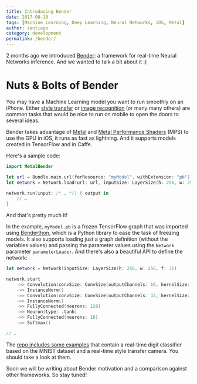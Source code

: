 ```yaml
---
title: Introducing Bender
date: 2017-08-10
tags: [Machine Learning, Deep Learning, Neural Networks, iOS, Metal]
author: santiago
category: development
permalink: /bender/
---
```


2 months ago we introduced [Bender]: a framework for real-time Neural Networks inference. And we wanted to talk a bit about it :)

# Nuts & Bolts of Bender

You may have a Machine Learning model you want to run smoothly on an iPhone. Either [style transfer](http://genekogan.com/works/style-transfer/) or [image recognition](https://www.tensorflow.org/tutorials/image_recognition) (or many many others) are common tasks that would be nice to run on mobile to open the doors to several ideas.

Bender takes advantage of [Metal] and [Metal Performance Shaders] (MPS) to use the GPU in iOS, it runs as fast as lightning. And it supports models created in TensorFlow and in Caffe.

Here's a sample code:

```swift
import MetalBender

let url = Bundle.main.url(forResource: "myModel", withExtension: "pb")! // A TensorFlow model.
let network = Network.load(url: url, inputSize: LayerSize(h: 256, w: 256, f: 3))

network.run(input: /* … */) { output in
    // …
}
```

And that's pretty much it!

In the example, `myModel.pb` is a frozen TensorFlow graph that was imported using [Benderthon], which is a Python library to ease the task of freezing models. It also supports loading just a graph definition (without the variables values) and passing the parameter values using the `Network` parameter `parameterLoader`. And there's also a beautiful API to define the network:

```swift
let network = Network(inputSize: LayerSize(h: 256, w: 256, f: 3))

network.start
    ->> Convolution(convSize: ConvSize(outputChannels: 16, kernelSize: 3, stride: 2))
    ->> InstanceNorm()
    ->> Convolution(convSize: ConvSize(outputChannels: 32, kernelSize: 3, stride: 2), neuronType: .relu)
    ->> InstanceNorm()
    ->> FullyConnected(neurons: 128)
    ->> Neuron(type: .tanh)
    ->> FullyConnected(neurons: 10)
    ->> Softmax()

// …
```

The [repo includes some examples](https://github.com/xmartlabs/Bender) that contain a real-time digit classifier based on the MNIST dataset and a real-time style  transfer camera. You should take a look at them.

Soon we will be writing about Bender motivation and a comparison against other frameworks. So stay tuned!

[Bender]: https://github.com/xmartlabs/Bender
[Benderthon]: https://github.com/xmartlabs/benderthon
[Metal]: https://developer.apple.com/documentation/metal
[Metal Performance Shaders]: https://developer.apple.com/documentation/metalperformanceshaders

